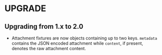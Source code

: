 UPGRADE
=======

Upgrading from 1.x to 2.0
-------------------------

* Attachment fixtures are now objects containing up to two keys. `metadata`
  contains the JSON encoded attachment while `content`, if present, denotes
  the raw attachment content.
